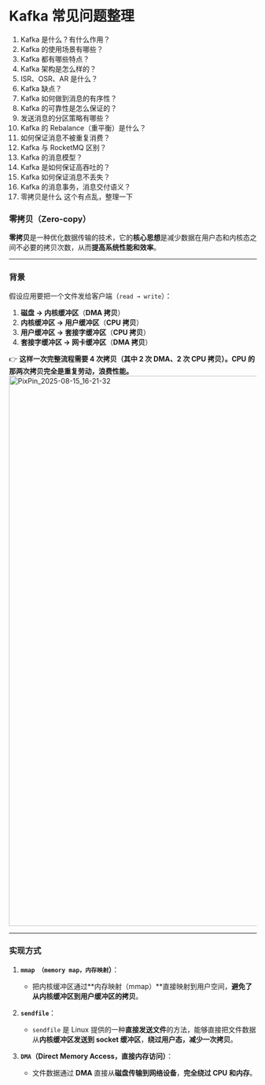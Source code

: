 # Kafka 常见问题整理

1. Kafka 是什么？有什么作用？  
2. Kafka 的使用场景有哪些？  
3. Kafka 都有哪些特点？  
4. Kafka 架构是怎么样的？  
5. ISR、OSR、AR 是什么？  
6. Kafka 缺点？  
7. Kafka 如何做到消息的有序性？  
8. Kafka 的可靠性是怎么保证的？  
9. 发送消息的分区策略有哪些？  
10. Kafka 的 Rebalance（重平衡）是什么？  
11. 如何保证消息不被重复消费？  
12. Kafka 与 RocketMQ 区别？  
13. Kafka 的消息模型？  
14. Kafka 是如何保证高吞吐的？  
15. Kafka 如何保证消息不丢失？  
16. Kafka 的消息事务，消息交付语义？
17. 零拷贝是什么
这个有点乱，整理一下

### **零拷贝（Zero-copy）**

**零拷贝**是⼀种优化数据传输的技术，它的**核心思想**是减少数据在用户态和内核态之间不必要的拷贝次数，从而**提⾼系统性能和效率**。

---

### **背景**

假设应用要把一个文件发给客户端（`read → write`）：

1. **磁盘 → 内核缓冲区**（**DMA 拷贝**）
2. **内核缓冲区 → 用户缓冲区**（**CPU 拷贝**）
3. **用户缓冲区 → 套接字缓冲区**（**CPU 拷贝**）
4. **套接字缓冲区 → 网卡缓冲区**（**DMA 拷贝**）

👉 **这样一次完整流程需要 4 次拷贝（其中 2 次 DMA、2 次 CPU 拷贝）。CPU 的那两次拷贝完全是重复劳动，浪费性能。**
<img width="1880" height="1120" alt="PixPin_2025-08-15_16-21-32" src="https://github.com/user-attachments/assets/372c3fa0-5b15-4b1a-8c7e-ec75b4483ebe" />

---

### **实现方式**

1. **`mmap （memory map，内存映射`）**：
   
   - 把内核缓冲区通过**内存映射（mmap）**直接映射到用户空间，**避免了从内核缓冲区到⽤户缓冲区的拷⻉**。
2. **`sendfile`**：
   
   - `sendfile` 是 Linux 提供的⼀种**直接发送⽂件**的⽅法，能够直接把文件数据从**内核缓冲区发送到 socket 缓冲区**，**绕过用户态，减少一次拷贝**。
3. **`DMA`（Direct Memory Access，直接内存访问）**：
   
   - ⽂件数据通过 **DMA** 直接从**磁盘传输到⽹络设备**，**完全绕过 CPU 和内存**。




